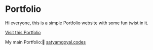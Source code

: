 # Portfolio

Hi everyone, this is a simple Portfolio website with some fun twist in it.

<a href="https://satyu26.github.io/Catch-Me-Portfolio/">Visit this Portfolio</a>

My main Portfolio:👀 <a href="https://satyamgoyal.codes">satyamgoyal.codes</a>
